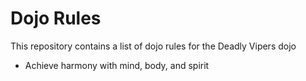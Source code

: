 Dojo Rules
==========

This repository contains a list of dojo rules for the Deadly Vipers dojo
*  Achieve harmony with mind, body, and spirit

